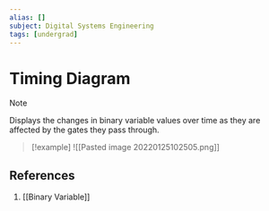 ```yaml
---
alias: []
subject: Digital Systems Engineering
tags: [undergrad]
---
```

# Timing Diagram

> [!note]
> Displays the changes in binary variable values over time as they are affected by the gates they pass through.

> [!example]
> ![[Pasted image 20220125102505.png]]

## References
1. [[Binary Variable]]